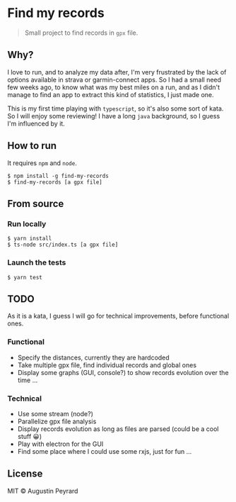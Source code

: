 # Find my records

> Small project to find records in `gpx` file.

## Why?
I love to run, and to analyze my data after,
I'm very frustrated by the lack of options available in strava or garmin-connect apps.
So I had a small need few weeks ago, to know what was my best miles on a run, and as
I didn't manage to find an app to extract this kind of statistics, I just made one.

This is my first time playing with `typescript`, so it's also some sort of kata.
So I will enjoy some reviewing! I have a long `java` background, so I guess I'm influenced by it. 

## How to run
It requires `npm` and `node`.
```
$ npm install -g find-my-records
$ find-my-records [a gpx file]
```

## From source

### Run locally
```
$ yarn install
$ ts-node src/index.ts [a gpx file]
```

### Launch the tests
```
$ yarn test
```

## TODO

As it is a kata, I guess I will go for technical improvements, before functional ones.

### Functional
- Specify the distances, currently they are hardcoded
- Take multiple gpx file, find individual records and global ones
- Display some graphs (GUI, console?) to show records evolution over the time
...

### Technical
- Use some stream (node?)
- Parallelize gpx file analysis
- Display records evolution as long as files are parsed (could be a cool stuff 😀)
- Play with electron for the GUI
- Find some place where I could use some rxjs, just for fun
...

## License
MIT © Augustin Peyrard
